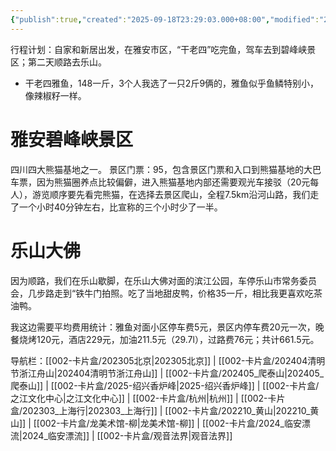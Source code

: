 ```yaml
---
{"publish":true,"created":"2025-09-18T23:29:03.000+08:00","modified":"2025-09-18T23:29:03.000+08:00","cssclasses":""}
---
```










行程计划：自家和新居出发，在雅安市区，“干老四”吃完鱼，驾车去到碧峰峡景区；第二天顺路去乐山。

- 干老四雅鱼，148一斤，3个人我选了一只2斤9俩的，雅鱼似乎鱼鳞特别小，像辣椒籽一样。
# 雅安碧峰峡景区
四川四大熊猫基地之一。
景区门票：95，包含景区门票和入口到熊猫基地的大巴车票，因为熊猫圈养点比较偏僻，进入熊猫基地内部还需要观光车接驳（20元每人），游览顺序要先看完熊猫，在选择去景区爬山，全程7.5km沿河山路，我们走了一个小时40分钟左右，比宣称的三个小时少了一半。
# 乐山大佛
因为顺路，我们在乐山歇脚，在乐山大佛对面的滨江公园，车停乐山市常务委员会，几步路走到“铁牛门拍照。吃了当地甜皮鸭，价格35一斤，相比我更喜欢吃茶油鸭。

我这边需要平均费用统计：雅鱼对面小区停车费5元，景区内停车费20元一次，晚餐烧烤120元，酒店229元，加油211.5元（29.7l），过路费76元；共计661.5元。


导航栏：[[002-卡片盒/202305北京\|202305北京]] | [[002-卡片盒/202404清明节浙江舟山\|202404清明节浙江舟山]] | [[002-卡片盒/202405_爬泰山\|202405_爬泰山]] | [[002-卡片盒/2025-绍兴香炉峰\|2025-绍兴香炉峰]] | [[002-卡片盒/之江文化中心\|之江文化中心]] | [[002-卡片盒/杭州\|杭州]] | [[002-卡片盒/202303_上海行\|202303_上海行]] | [[002-卡片盒/202210_黄山\|202210_黄山]] | [[002-卡片盒/龙美术馆-柳\|龙美术馆-柳]] | [[002-卡片盒/2024_临安漂流\|2024_临安漂流]] | [[002-卡片盒/观音法界\|观音法界]]